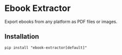 # Ebook Extractor

Export ebooks from any platform as PDF files or images.

## Installation

```shell
pip install "ebook-extractor[default]"
```
